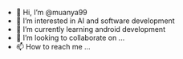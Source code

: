 - 👋 Hi, I’m @muanya99
- 👀 I’m interested in AI and software development
- 🌱 I’m currently learning android development
- 💞️ I’m looking to collaborate on ...
- 📫 How to reach me ...

<!---
muanya99/muanya99 is a ✨ special ✨ repository because its `README.md` (this file) appears on your GitHub profile.
You can click the Preview link to take a look at your changes.
--->

